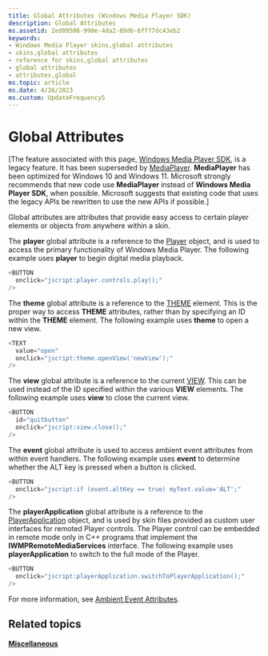```yaml
---
title: Global Attributes (Windows Media Player SDK)
description: Global Attributes
ms.assetid: 2ed09506-990e-4da2-89d6-6ff77dc43eb2
keywords:
- Windows Media Player skins,global attributes
- skins,global attributes
- reference for skins,global attributes
- global attributes
- attributes,global
ms.topic: article
ms.date: 4/26/2023
ms.custom: UpdateFrequency5
---
```


# Global Attributes

\[The feature associated with this page, [Windows Media Player SDK](/windows/win32/wmp/windows-media-player-sdk), is a legacy feature. It has been superseded by [MediaPlayer](/uwp/api/Windows.Media.Playback.MediaPlayer). **MediaPlayer** has been optimized for Windows 10 and Windows 11. Microsoft strongly recommends that new code use **MediaPlayer** instead of **Windows Media Player SDK**, when possible. Microsoft suggests that existing code that uses the legacy APIs be rewritten to use the new APIs if possible.\]

Global attributes are attributes that provide easy access to certain player elements or objects from anywhere within a skin.

The **player** global attribute is a reference to the [Player](player-object.md) object, and is used to access the primary functionality of Windows Media Player. The following example uses **player** to begin digital media playback.


```C++
<BUTTON
  onclick="jscript:player.controls.play();"
/>

```



The **theme** global attribute is a reference to the [THEME](theme-element.md) element. This is the proper way to access **THEME** attributes, rather than by specifying an ID within the **THEME** element. The following example uses **theme** to open a new view.


```C++
<TEXT 
  value="open" 
  onclick="jscript:theme.openView('newView');"
/>

```



The **view** global attribute is a reference to the current [VIEW](view-element.md). This can be used instead of the ID specified within the various **VIEW** elements. The following example uses **view** to close the current view.


```C++
<BUTTON 
  id="quitbutton"
  onclick="jscript:view.close();"
/>

```



The **event** global attribute is used to access ambient event attributes from within event handlers. The following example uses **event** to determine whether the ALT key is pressed when a button is clicked.


```C++
<BUTTON
  onclick="jscript:if (event.altKey == true) myText.value='ALT';"
/>

```



The **playerApplication** global attribute is a reference to the [PlayerApplication](playerapplication-object.md) object, and is used by skin files provided as custom user interfaces for remoted Player controls. The Player control can be embedded in remote mode only in C++ programs that implement the **IWMPRemoteMediaServices** interface. The following example uses **playerApplication** to switch to the full mode of the Player.


```C++
<BUTTON
  onclick="jscript:playerApplication.switchToPlayerApplication();"
/>

```



For more information, see [Ambient Event Attributes](ambient-event-attributes.md).

## Related topics

<dl> <dt>

[**Miscellaneous**](miscellaneous.md)
</dt> </dl>

 

 




